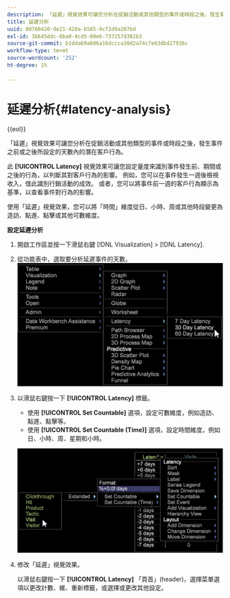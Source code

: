 ```yaml
---
description: 「延遲」視覺效果可讓您分析在促銷活動或其他類型的事件或時段之後，發生事件之前或之後所設定的天數內的潛在客戶行為。
title: 延遲分析
uuid: 80760420-0e21-420a-b585-9cf2d9a207bd
exl-id: 3b645ddc-6ba0-4cd5-89e6-737257d382b3
source-git-commit: b1dda69a606a16dccca30d2a74c7e63dbd27936c
workflow-type: tm+mt
source-wordcount: '252'
ht-degree: 1%

---
```


# 延遲分析{#latency-analysis}

{{eol}}

「延遲」視覺效果可讓您分析在促銷活動或其他類型的事件或時段之後，發生事件之前或之後所設定的天數內的潛在客戶行為。

此 **[!UICONTROL Latency]** 視覺效果可讓您設定量度來識別事件發生前、期間或之後的行為，以判斷其對客戶行為的影響。 例如，您可以在事件發生一週後檢視收入，借此識別行銷活動的成效。 或者，您可以將事件前一週的客戶行為顯示為基準，以查看事件對行為的影響。

使用「延遲」視覺效果，您可以將「時間」維度從日、小時、周或其他時段變更為造訪、點進、點擊或其他可數維度。

**設定延遲分析**

1. 開啟工作區並按一下滑鼠右鍵 [!DNL Visualization] > [!DNL Latency].

1. 從功能表中，選取要分析延遲事件的天數。 ![](assets/latency_vis.png)

1. 以滑鼠右鍵按一下 **[!UICONTROL Latency]** 標籤。

   * 使用 **[!UICONTROL Set Countable]** 選項，設定可數維度，例如造訪、點進、點擊等。
   * 使用 **[!UICONTROL Set Countable (Time)]** 選項，設定時間維度，例如日、小時、周、星期和小時。

   ![](assets/latency_vis_countable.png)

1. 修改「延遲」視覺效果。

   以滑鼠右鍵按一下 **[!UICONTROL Latency]** 「頁首」(header)，選擇菜單選項以更改計數、維、重新標籤，或選擇或更改其他設定。
